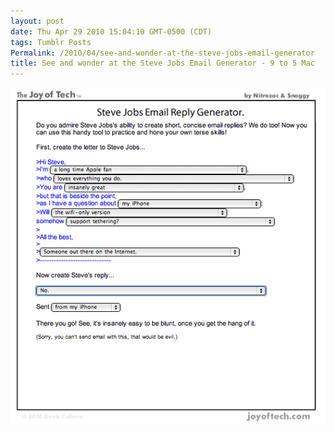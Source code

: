 ```yaml
---
layout: post
date: Thu Apr 29 2010 15:04:10 GMT-0500 (CDT)
tags: Tumblr Posts
Permalink: /2010/04/see-and-wonder-at-the-steve-jobs-email-generator
title: See and wonder at the Steve Jobs Email Generator - 9 to 5 Mac
---
```


![](/public/assets/tumblr/tumblr_l1nmeyzKoI1qa4klho1_540.png)

